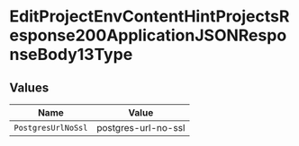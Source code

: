 # EditProjectEnvContentHintProjectsResponse200ApplicationJSONResponseBody13Type


## Values

| Name                | Value               |
| ------------------- | ------------------- |
| `PostgresUrlNoSsl`  | postgres-url-no-ssl |